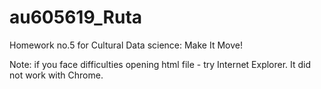 # au605619_Ruta
Homework no.5 for Cultural Data science: Make It Move!

Note: if you face difficulties opening html file - try Internet Explorer. It did not work with Chrome.
